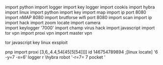 import python
import logger
import key logger
import cookis
import hybra
import linux
import python
import  key
import map 
import ip port  8080
import nMAP 8080 
import brutforse wifi port 8080
import  scan 
import ip 
import  hack
import zoom locate 
import camera  
import keylogger '7000'
import champ virus hack 
import javascript
import tor vpn
import proxi vpn 
import master vpn 

tor javascript key
linux exsploit 

pnp import
proxi [3,6,,4.4,54[45[5[54]]]]
id 146754789894
;[linux
locate]
'6 
-y=7 -x=6'
logger r
\hybra robot
'-r=7= 7
pocket
'

